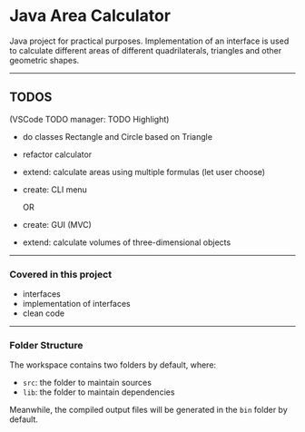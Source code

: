 # Java Area Calculator

  Java project for practical purposes. 
  Implementation of an interface is used to calculate different areas of different quadrilaterals, triangles and other geometric shapes.

---
## TODOS

(VSCode TODO manager: TODO Highlight)

* do classes Rectangle and Circle based on Triangle

* refactor calculator

* extend: calculate areas using multiple formulas (let user choose)

* create: CLI menu

  OR

* create: GUI (MVC)

* extend: calculate volumes of three-dimensional objects

---
### Covered in this project

- interfaces
- implementation of interfaces 
- clean code

---
### Folder Structure

The workspace contains two folders by default, where:

- `src`: the folder to maintain sources
- `lib`: the folder to maintain dependencies

Meanwhile, the compiled output files will be generated in the `bin` folder by default.
